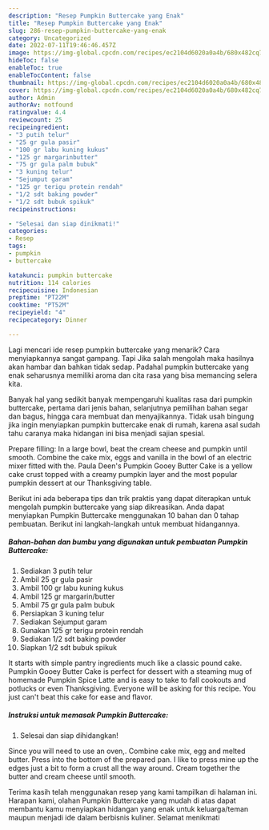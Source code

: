 ```yaml
---
description: "Resep Pumpkin Buttercake yang Enak"
title: "Resep Pumpkin Buttercake yang Enak"
slug: 286-resep-pumpkin-buttercake-yang-enak
category: Uncategorized
date: 2022-07-11T19:46:46.457Z
image: https://img-global.cpcdn.com/recipes/ec2104d6020a0a4b/680x482cq70/pumpkin-buttercake-foto-resep-utama.jpg
hideToc: false
enableToc: true
enableTocContent: false
thumbnail: https://img-global.cpcdn.com/recipes/ec2104d6020a0a4b/680x482cq70/pumpkin-buttercake-foto-resep-utama.jpg
cover: https://img-global.cpcdn.com/recipes/ec2104d6020a0a4b/680x482cq70/pumpkin-buttercake-foto-resep-utama.jpg
author: Admin
authorAv: notfound
ratingvalue: 4.4
reviewcount: 25
recipeingredient:
- "3 putih telur"
- "25 gr gula pasir"
- "100 gr labu kuning kukus"
- "125 gr margarinbutter"
- "75 gr gula palm bubuk"
- "3 kuning telur"
- "Sejumput garam"
- "125 gr terigu protein rendah"
- "1/2 sdt baking powder"
- "1/2 sdt bubuk spikuk"
recipeinstructions:

- "Selesai dan siap dinikmati!"
categories:
- Resep
tags:
- pumpkin
- buttercake

katakunci: pumpkin buttercake 
nutrition: 114 calories
recipecuisine: Indonesian
preptime: "PT22M"
cooktime: "PT52M"
recipeyield: "4"
recipecategory: Dinner

---
```



Lagi mencari ide resep pumpkin buttercake yang menarik? Cara menyiapkannya sangat gampang. Tapi Jika salah mengolah maka hasilnya akan hambar dan bahkan tidak sedap. Padahal pumpkin buttercake yang enak seharusnya memiliki aroma dan cita rasa yang bisa memancing selera kita.


Banyak hal yang sedikit banyak mempengaruhi kualitas rasa dari pumpkin buttercake, pertama dari jenis bahan, selanjutnya pemilihan bahan segar dan bagus, hingga cara membuat dan menyajikannya. Tidak usah bingung jika ingin menyiapkan pumpkin buttercake enak di rumah, karena asal sudah tahu caranya maka hidangan ini bisa menjadi sajian spesial.

Prepare filling: In a large bowl, beat the cream cheese and pumpkin until smooth. Combine the cake mix, eggs and vanilla in the bowl of an electric mixer fitted with the. Paula Deen&#39;s Pumpkin Gooey Butter Cake is a yellow cake crust topped with a creamy pumpkin layer and the most popular pumpkin dessert at our Thanksgiving table.


Berikut ini ada beberapa tips dan trik praktis yang dapat diterapkan untuk mengolah pumpkin buttercake yang siap dikreasikan. Anda dapat menyiapkan Pumpkin Buttercake menggunakan 10 bahan dan 0 tahap pembuatan. Berikut ini langkah-langkah untuk membuat hidangannya.

<!--inarticleads1-->

##### Bahan-bahan dan bumbu yang digunakan untuk pembuatan Pumpkin Buttercake:

1. Sediakan 3 putih telur
1. Ambil 25 gr gula pasir
1. Ambil 100 gr labu kuning kukus
1. Ambil 125 gr margarin/butter
1. Ambil 75 gr gula palm bubuk
1. Persiapkan 3 kuning telur
1. Sediakan Sejumput garam
1. Gunakan 125 gr terigu protein rendah
1. Sediakan 1/2 sdt baking powder
1. Siapkan 1/2 sdt bubuk spikuk


It starts with simple pantry ingredients much like a classic pound cake. Pumpkin Gooey Butter Cake is perfect for dessert with a steaming mug of homemade Pumpkin Spice Latte and is easy to take to fall cookouts and potlucks or even Thanksgiving. Everyone will be asking for this recipe. You just can&#39;t beat this cake for ease and flavor. 

<!--inarticleads2-->

##### Instruksi untuk memasak Pumpkin Buttercake:


1. Selesai dan siap dihidangkan!

Since you will need to use an oven,. Combine cake mix, egg and melted butter. Press into the bottom of the prepared pan. I like to press mine up the edges just a bit to form a crust all the way around. Cream together the butter and cream cheese until smooth. 

Terima kasih telah menggunakan resep yang kami tampilkan di halaman ini. Harapan kami, olahan Pumpkin Buttercake yang mudah di atas dapat membantu kamu menyiapkan hidangan yang enak untuk keluarga/teman maupun menjadi ide dalam berbisnis kuliner. Selamat menikmati
